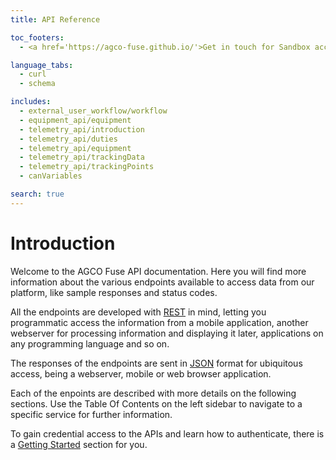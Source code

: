 ```yaml
---
title: API Reference

toc_footers:
  - <a href='https://agco-fuse.github.io/'>Get in touch for Sandbox access</a>

language_tabs:
  - curl
  - schema

includes:
  - external_user_workflow/workflow
  - equipment_api/equipment
  - telemetry_api/introduction
  - telemetry_api/duties
  - telemetry_api/equipment
  - telemetry_api/trackingData
  - telemetry_api/trackingPoints
  - canVariables

search: true
---
```


# Introduction

Welcome to the AGCO Fuse API documentation. Here you will find more information
about the various endpoints available to access data from our platform, like
sample responses and status codes.

All the endpoints are developed with
[REST](https://en.wikipedia.org/wiki/Representational_state_transfer) in mind,
letting you programmatic access the information from a mobile application,
another webserver for processing information and displaying it later,
applications on any programming language and so on.

The responses of the endpoints are sent in [JSON](http://www.json.org/) format
for ubiquitous access, being a webserver, mobile or web browser application.

Each of the enpoints are described with more details on the following sections.
Use the Table Of Contents on the left sidebar to navigate to a specific service
for further information.

To gain credential access to the APIs and learn how to authenticate, there is a
[Getting Started](#getting-started) section for you.
